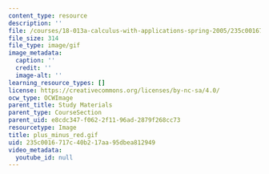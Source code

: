 ```yaml
---
content_type: resource
description: ''
file: /courses/18-013a-calculus-with-applications-spring-2005/235c0016717c40b217aa95dbea812949_plus_minus_red.gif
file_size: 314
file_type: image/gif
image_metadata:
  caption: ''
  credit: ''
  image-alt: ''
learning_resource_types: []
license: https://creativecommons.org/licenses/by-nc-sa/4.0/
ocw_type: OCWImage
parent_title: Study Materials
parent_type: CourseSection
parent_uid: e8cdc347-f062-2f11-96ad-2879f268cc73
resourcetype: Image
title: plus_minus_red.gif
uid: 235c0016-717c-40b2-17aa-95dbea812949
video_metadata:
  youtube_id: null
---
```

